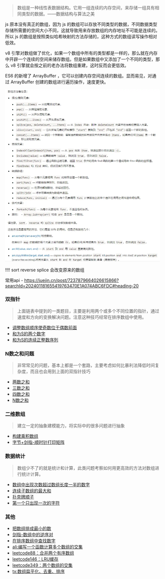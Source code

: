 > 数组是一种线性表数据结构。它用一组连续的内存空间，来存储一组具有相同类型的数据。——数据结构与算法之美

js 原本没有真正的数组，因为 js 的数组可以存放不同类型的数据，不同数据类型存储所需要的空间大小不同，这就导致用来存放数组的内存地址不可能是连续的。所以 js 的数组是按照类似哈希映射的方法存储的，这种方式的数组读写操作相对低效。

v8 引擎对数组做了优化，如果一个数组中所有的类型都是一样的，那么就在内存中开辟一个连续的空间来储存数组。但是如果数组中又添加了一个不同的类型，那么 v8 引擎就会按之前的老办法将数组重建，这时反而会更低效。

ES6 的新增了 ArrayBuffer ，它可以创建内存空间连续的数组。显而易见，对通过 ArrayBuffer 创建的数组进行遍历操作，速度更快。

![Alt text](../images/image-5.png)

!!!! sort reverse splice 会改变原来的数组

常用api - https://juejin.cn/post/7237879664026615866?searchId=202401181655419763470E1A074ABC6FDC#heading-20

### 双指针

> 上面链表中提到的一类题目，主要是利用两个或多个不同位置的指针，通过速度和方向的变换解决问题。注意这种技巧经常在排序数组中使用。

- [调整数组顺序使奇数位于偶数前面](./数组/调整数组顺序使奇数位于偶数前面.md)
- [和为S的两个数字](./数组/和为S的两个数字.md)
- [和为S的连续正整数序列](./数组/和为S的连续正整数序列.md)

### N数之和问题

> 非常常见的问题，基本上都是一个套路，主要考虑如何比暴利法降低时间复杂度，而且也会用到上面的双指针技巧

- [两数之和](./数组/两数之和)
- [三数之和](./数组/三数之和)
- [四数之和](./数组/四数之和)
- [N数之和](./数组/N数之和)

### 二维数组

> 建立一定的抽象建模能力，将实际中的很多问题进行抽象

- [构建乘积数组](./数组/构建乘积数组)
- [字节+剑指-顺时针打印矩阵](./数组/字节+剑指-顺时针打印矩阵)


### 数据统计

> 数组少不了的就是统计和计算，此类问题考察如何用更高效的方法对数组进行统计计算。

- [数组中出现次数超过数组长度一半的数字](./数组/数组中出现次数超过数组长度一半的数字.md)
- [连续子数组的最大和](./数组/连续子数组的最大和.md)
- [扑克牌顺子](./数组/扑克牌顺子.md)
- [第一个只出现一次的字符](./数组/第一个只出现一次的字符.md)


### 其他

- [把数组排成最小的数](./数组/把数组排成最小的数.md)
- [剑指-数组中的逆序对](./数组/剑指-数组中的逆序对.md)
- [在排序数组中查找数字](./数组/在排序数组中查找数字.md)
- [ali:编写一个函数计算多个数组的交集](./数组/ali:编写一个函数计算多个数组的交集.md)
- [leetcode88：合并两个有序数组](./数组/leetcode88：合并两个有序数组.md)
- [leetcode146：LRU缓存](./数组/leetcode146：LRU缓存.md)
- [leetcode349：两个数组的交集](./数组/leetcode349：两个数组的交集.md)
- [tx:数组扁平化、去重、排序](./数组/tx:数组扁平化、去重、排序.md)